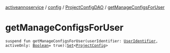 [activeannoservice](../../index.md) / [config](../index.md) / [ProjectConfigDAO](index.md) / [getManageConfigsForUser](./get-manage-configs-for-user.md)

# getManageConfigsForUser

`suspend fun getManageConfigsForUser(userIdentifier: `[`UserIdentifier`](../-user-identifier.md)`, activeOnly: `[`Boolean`](https://kotlinlang.org/api/latest/jvm/stdlib/kotlin/-boolean/index.html)` = true): `[`Set`](https://kotlinlang.org/api/latest/jvm/stdlib/kotlin.collections/-set/index.html)`<`[`ProjectConfig`](../-project-config/index.md)`>`